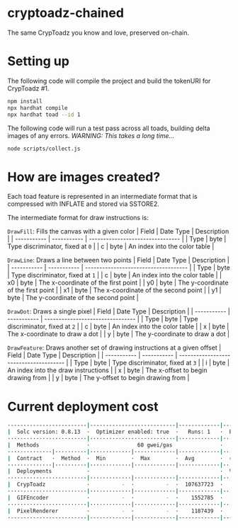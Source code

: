 # cryptoadz-chained
The same CrypToadz you know and love, preserved on-chain.

# Setting up

The following code will compile the project and build the tokenURI for CrypToadz #1.

```bash
npm install
npx hardhat compile
npx hardhat toad --id 1
```

The following code will run a test pass across all toads, building delta images of any errors. 
_WARNING: This takes a long time..._

```bash
node scripts/collect.js
```

# How are images created?

Each toad feature is represented in an intermediate format that is compressed with INFLATE and stored via SSTORE2.

The intermediate format for draw instructions is:

`DrawFill`: Fills the canvas with a given color
| Field       | Date Type   | Description                      |
| ----------- | ----------- | -------------------------------- |
| Type        | byte        | Type discriminator, fixed at `0` |
| c           | byte        | An index into the color table    |

`DrawLine`: Draws a line between two points
| Field       | Date Type   | Description                          |
| ----------- | ----------- | ------------------------------------ |
| Type        | byte        | Type discriminator, fixed at `1`     |
| c           | byte        | An index into the color table        |
| x0          | byte        | The x-coordinate of the first point  |
| y0          | byte        | The y-coordinate of the first point  |
| x1          | byte        | The x-coordinate of the second point |
| y1          | byte        | The y-coordinate of the second point |

`DrawDot`: Draws a single pixel
| Field       | Date Type   | Description                      |
| ----------- | ----------- | -------------------------------- |
| Type        | byte        | Type discriminator, fixed at `2` |
| c           | byte        | An index into the color table    | 
| x           | byte        | The x-coordinate to draw a dot   |
| y           | byte        | The y-coordinate to draw a dot   |

`DrawFeature`: Draws another set of drawing instructions at a given offset
| Field       | Date Type   | Description                            |
| ----------- | ----------- | -------------------------------------- |
| Type        | byte        | Type discriminator, fixed at `3`       |
| i           | byte        | An index into the draw instructions    | 
| x           | byte        | The x-offset to begin drawing from     |
| y           | byte        | The y-offset to begin drawing from     |

# Current deployment cost

```bash
·------------------------|---------------------------|-------------|---------------------------------·
|  Solc version: 0.8.13  ·  Optimizer enabled: true  ·   Runs: 1   ·  Block limit: 900000000000 gas  │
·························|···························|·············|··································
|  Methods               ·               60 gwei/gas               ·          1.00 eth/eth           │
··············|··········|·············|·············|·············|·················|················
|  Contract   ·  Method  ·  Min        ·  Max        ·  Avg        ·  # calls        ·  eth (avg)    │
··············|··········|·············|·············|·············|·················|················
|  Deployments           ·                                         ·  % of limit     ·               │
·························|·············|·············|·············|·················|················
|  CrypToadz             ·          -  ·          -  ·  107637723  ·            0 %  ·         6.46  │
·························|·············|·············|·············|·················|················
|  GIFEncoder            ·          -  ·          -  ·    1552785  ·            0 %  ·         0.09  │
·························|·············|·············|·············|·················|················
|  PixelRenderer         ·          -  ·          -  ·    1187439  ·            0 %  ·         0.07  │
·------------------------|-------------|-------------|-------------|-----------------|---------------·
```